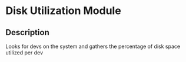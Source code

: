 # Disk Utilization Module

## Description

Looks for devs on the system and gathers the percentage of disk space
utilized per dev
